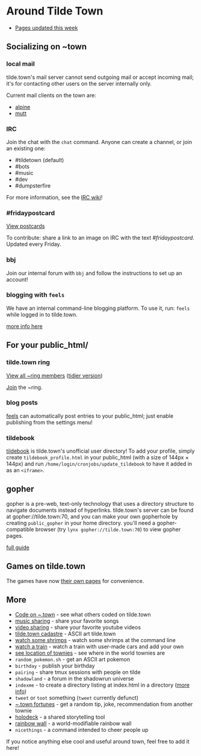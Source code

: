 Around Tilde Town
=================

- [Pages updated this week](/~ags/updated.html)

## Socializing on ~town

### local mail

tilde.town's mail server cannot send outgoing mail or accept incoming mail;
it's for contacting other users on the server internally only. 

Current mail clients on the town are:

* [alpine](mail/alpine.html)
* [mutt](mail/mutt.html)

### IRC

Join the chat with the `chat` command. Anyone can create a channel, or join an
existing one:

- &#35;tildetown (default)
- &#35;bots
- &#35;music
- &#35;dev
- &#35;dumpsterfire

For more information, see the [IRC wiki](irc/irc-wiki.html)!

### #fridaypostcard
[View postcards](/~jumblesale/fp.html)

To contribute: share a link to an image on IRC with the text _#fridaypostcard_.
Updated every Friday.

### bbj

Join our internal forum with `bbj` and follow the instructions to set up an
account!

### blogging with `feels`

We have an internal command-line blogging platform. To use it, run:
`feels` while logged in to tilde.town.

[more info here](/~endorphant/ttbp)

## For your public\_html/

### tilde.town ring
[View all ~ring members](/~eeeeeta/ring/members.html) ([tidier version](/~login/tilde_ring_members.html))

[Join](/~eeeeeta/ring/join.html) the ~ring.

### blog posts

[feels](/~endorphant/ttbp) can automatically post entries to
your public_html; just enable publishing from the settings menu!

<h3 id="tildebook">tildebook</h3>

[tildebook](/~login/tildebook/) is tilde.town's unofficial user directory!
To add your profile, simply create `tildebook_profile.html` in your
public_html (with a size of 144px &times; 144px) and run
`/home/login/cronjobs/update_tildebook` to have it added in as an `<iframe>`.

## gopher

gopher is a pre-web, text-only technology that uses a directory structure to
navigate documents instead of hyperlinks. tilde.town's server can be found at
gopher://tilde.town:70, and you can make your own gopherhole by creating
`public_gopher` in your home directory. you'll need a gopher-compatible browser
(try `lynx gopher://tilde.town:70`) to view gopher pages.

[full guide](learn/gopher.html)

## Games on tilde.town

The games have now [their own pages](games.html) for convenience.


## More

- [Code on ~.town](/~bear/code.html) - see what others coded on tilde.town
- [music sharing](/~desvox/music.html) - share your favorite songs
- [video sharing](/~resir014/tildetv/) - share your favorite youtube videos
- [tilde.town cadastre](/~troido/cadastre) - ASCII art tilde.town
- [watch some shrimps](/~owenversteeg) - watch some shrimps at the command
  line
- [watch a train](/~cmccabe/tilde-train.html) - watch a train with user-made
  cars and add your own
- [see location of townies](/~bear/where.html) - see where in the world
  townies are
- `random_pokemon.sh` - get an ASCII art pokemon
- `birthday` - publish your birthday
- `pairing` - share tmux sessions with people on tilde
- `shadowland` - a forum in the shadowrun universe
- `indexme` - to create a directory listing at index.html in a directory ([more
  info](http://tilde.town/~kc/index/))
- `tweet` or `toot` something (`tweet` currently defunct)
- [~.town fortunes](/~random/tilde-fortune) - get a random tip, joke,
  recommendation from another townie
- [holodeck](/~ne1/code.html) - a shared storytelling tool
- [rainbow wall](/~npa/wall/) - a world-modifiable rainbow wall
- `nicethings` - a command intended to cheer people up

If you notice anything else cool and useful around town, feel free to add it
here!
